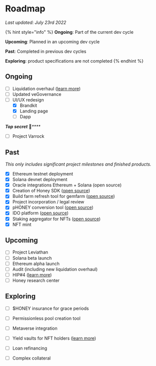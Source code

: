 # Roadmap

_Last updated: July 23rd 2022_

{% hint style="info" %}
**Ongoing**: Part of the current dev cycle

**Upcoming**: Planned in an upcoming dev cycle

**Past**: Completed in previous dev cycles

**Exploring**: product specifications are not completed
{% endhint %}

## Ongoing

* [ ] Liquidation overhaul ([learn more](https://medium.com/honeylabs/honey-nft-liquidations-c1120a7f623f))
* [ ] Updated veGovernance
* [ ] UI/UX redesign
  * [x] Brandkit
  * [x] Landing page
  * [ ] Dapp

_**Top secret**_ :eyes:_****_

* [ ] Project Varrock

## Past

_This only includes significant project milestones and finished products._

* [x] Ethereum testnet deployment
* [x] Solana devnet deployment
* [x] Oracle integrations Ethereum + Solana (open source)
* [x] Creation of Honey SDK ([open source](https://github.com/honey-labs/honey-sdk))
* [x] Build farm refresh tool for gemfarm ([open source](https://github.com/honey-labs/farm-refresh))
* [x] Project incorporation / legal review
* [x] pHONEY conversion tool ([open source](https://github.com/honey-labs/veHONEY))
* [x] IDO platform ([open source](https://github.com/honey-labs/honey-ido-pool))
* [x] Staking aggregator for NFTs ([open source](https://github.com/honey-labs/honey-frontend))
* [x] NFT mint

## Upcoming

* [ ] Project Leviathan
* [ ] Solana beta launch
* [ ] Ethereum alpha launch
* [ ] Audit (including new liquidation overhaul)
* [ ] HIP#4 ([learn more](https://forum.honey.finance/t/rfc-vesting-nfts-for-upfront-governance/394?u=tom))
* [ ] Honey research center

## Exploring

* [ ] $HONEY insurance for grace periods
* [ ] Permissionless pool creation tool
* [ ] Metaverse integration
* [ ] Yield vaults for NFT holders ([learn more](https://blog.honey.finance/honey-x-katana-94ba747e6487))
* [ ] Loan refinancing
* [ ] Complex collateral

